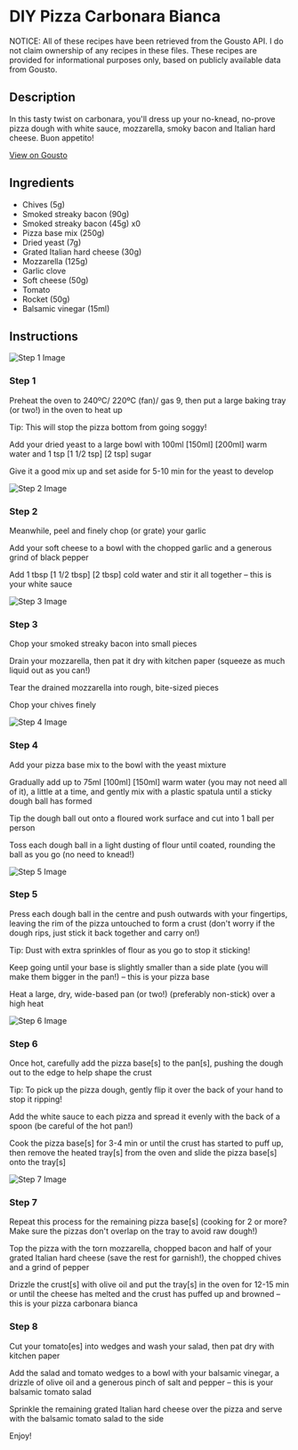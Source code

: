 # DIY Pizza Carbonara Bianca

NOTICE: All of these recipes have been retrieved from the Gousto API. I do not claim ownership of any recipes in these files. These recipes are provided for informational purposes only, based on publicly available data from Gousto.

## Description

In this tasty twist on carbonara, you'll dress up your no-knead, no-prove pizza dough with white sauce, mozzarella, smoky bacon and Italian hard cheese. Buon appetito!

[View on Gousto](https://www.gousto.co.uk/recipes/cookbook/diy-pizza-carbonara-bianca)

## Ingredients

- Chives (5g)
- Smoked streaky bacon (90g)
- Smoked streaky bacon (45g) x0
- Pizza base mix (250g)
- Dried yeast (7g)
- Grated Italian hard cheese (30g)
- Mozzarella (125g)
- Garlic clove
- Soft cheese (50g)
- Tomato
- Rocket (50g)
- Balsamic vinegar (15ml)

## Instructions

![Step 1 Image](https://production-media.gousto.co.uk/cms/recipe-step-image/Step-1-1595495140301-x200.jpg)

### Step 1

Preheat the oven to 240ºC/ 220ºC (fan)/ gas 9, then put a large baking tray (or two!) in the oven to heat up

Tip: This will stop the pizza bottom from going soggy!

Add your dried yeast<span class="text-danger"> </span>to a large bowl with 100ml <span class="text-purple">[150ml]</span> <span class="text-danger">[200ml]</span> warm water and 1 tsp <span class="text-purple">[1 1/2 tsp]</span> <span class="text-danger">[2 tsp] </span>sugar

Give it a good mix up and set aside for 5-10 min for the yeast to develop

![Step 2 Image](https://production-media.gousto.co.uk/cms/recipe-step-image/Step-2-1595495144764-x200.jpg)

### Step 2

Meanwhile, peel and finely chop (or grate) your garlic

Add your soft cheese to a bowl with the chopped garlic and a generous grind of black pepper

Add 1 tbsp <span class="text-purple">[1 1/2 tbsp]</span> <span class="text-danger">[2 tbsp]</span> cold water and stir it all together – this is your white sauce

![Step 3 Image](https://production-media.gousto.co.uk/cms/recipe-step-image/Step-3-1595495151249-x200.jpg)

### Step 3

Chop your smoked streaky bacon into small pieces

Drain your mozzarella, then pat it dry with kitchen paper (squeeze as much liquid out as you can!)

Tear the drained mozzarella into rough, bite-sized pieces

Chop your chives finely

![Step 4 Image](https://production-media.gousto.co.uk/cms/recipe-step-image/Step-4-1595495156728-x200.jpg)

### Step 4

Add your pizza base mix<span class="text-danger"> </span>to the bowl with the yeast mixture

Gradually add up to 75ml<span class="text-danger"> <span class="text-purple">[100ml] </span>[150ml]</span> warm water (you may not need all of it), a little at a time, and gently mix with a plastic spatula until a sticky dough ball has formed

Tip the dough ball out onto a floured work surface and cut into 1 ball per person

Toss each dough ball in a light dusting of flour until coated, rounding the ball as you go (no need to knead!)

![Step 5 Image](https://production-media.gousto.co.uk/cms/recipe-step-image/Step-5-1595495162429-x200.jpg)

### Step 5

Press each dough ball in the centre and push outwards with your fingertips, leaving the rim of the pizza untouched to form a crust (don't worry if the dough rips, just stick it back together and carry on!)

Tip: Dust with extra sprinkles of flour as you go to stop it sticking!

Keep going until your base is slightly smaller than a side plate (you will make them bigger in the pan!) – this is your pizza base

Heat a large, dry, wide-based pan (or two!) (preferably non-stick) over a high heat

![Step 6 Image](https://production-media.gousto.co.uk/cms/recipe-step-image/Step-6-1595495172049-x200.jpg)

### Step 6

Once hot, carefully add the pizza base[s] to the pan[s], pushing the dough out to the edge to help shape the crust

Tip: To pick up the pizza dough, gently flip it over the back of your hand to stop it ripping!

Add the white sauce to each pizza and spread it evenly with the back of a spoon (be careful of the hot pan!)

Cook the pizza base[s]<span class="text-danger"> </span>for 3-4 min or until the crust has started to puff up, then remove the heated tray[s] from the oven and slide the pizza base[s] onto the tray[s]

![Step 7 Image](https://production-media.gousto.co.uk/cms/recipe-step-image/Step-7-1595495180428-x200.jpg)

### Step 7

Repeat this process for the remaining pizza base[s] (cooking for 2 or more? Make sure the pizzas don't overlap on the tray to avoid raw dough!)

Top the pizza with the torn mozzarella, chopped bacon and half of your grated Italian hard cheese (save the rest for garnish!), the chopped chives and a grind of pepper

Drizzle the crust[s] with olive oil and put the tray[s]<span class="text-danger"> </span>in the oven for 12-15 min or until the cheese has melted and the crust has puffed up and browned – this is your pizza carbonara bianca

### Step 8

Cut your tomato[es] into wedges and wash your salad, then pat dry with kitchen paper

Add the salad and tomato wedges to a bowl with your balsamic vinegar, a drizzle of olive oil and a generous pinch of salt and pepper – this is your balsamic tomato salad

Sprinkle the remaining grated Italian hard cheese over the pizza and serve with the balsamic tomato salad to the side

Enjoy!

